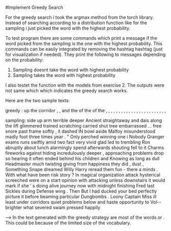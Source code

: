 #Implement Greedy Search

For the greedy search i took the argmax method from the torch library. 
Instead of searching according to a distribution function like for the sampling i just picked the 
word with the highest probability. 

To test program there are some commands which print a message if the word picked from the sampling is the one
with the highest probability. This commands can be easily integrated by removing the hashtag hashtag (just for visualization if needed). 
They print the following to messages depending on the probability:
1. Sampling doesnt take the word with highest probability
2. Sampling takes the word with highest probability


I also testet the function with the models from exercise 2. The outputs were not same which which indicates the greedy search works. 

Here are the two sample texts: 

greedy :
up the corridor , <eos> <unk> <unk> , and the <unk> of the <unk> <unk> of the <unk> <unk> ,
<unk> <unk> <eos> <unk> , <unk> <unk> , <unk> <unk> , <unk> <unk> , <unk> <unk> , <eos> <unk> <unk>
, <unk> <unk> , <unk> <unk> , <unk> <unk> , <unk> <unk> <eos> <unk> , <unk> <unk> , <unk> <unk>
, <unk> <unk> , <unk> <unk> <eos> <unk> , <unk> <unk> , <unk> <unk> , <unk> <unk> , <unk> <unk>
<eos> <unk> , <unk> <unk> , <unk> <unk> , <unk> <unk> , <unk> <unk> <eos> <unk> , <unk> <unk> <unk>
<unk> <unk> <eos> <unk> , <unk> <unk> <unk> <unk> <eos> <unk> <unk> <unk> <unk> <eos> <unk> <unk> <unk> <eos> <unk>
<unk> <eos> <unk> <unk> <eos> <unk> <unk> <eos> <unk> <unk> <eos> <unk> <unk> <eos> <unk> <unk> <eos> <unk> <unk> <eos>
<unk> <unk> <eos> <unk> <unk> <eos> <unk> <unk> <eos> <unk> <unk> <eos> <unk> <unk> <eos> <unk> <unk> <eos> <unk> <unk>
<eos> <unk> <unk> <eos> <unk> <unk> <eos> <unk> <unk> <eos> <unk> <unk> <eos> <unk> <unk> <eos> <unk> <unk> <eos> <unk>
<unk> <eos> <unk> <unk> <eos> <unk> <unk> <eos> <unk> <unk> <eos> <unk> <unk> <eos> <unk> <unk> <eos> <unk> <unk> <eos>



sampling:
side up arm terrible deeper Ancient straightaway and dais along the lift glimmered trained scratching carried shut tree embarrassed ...
free snore <unk> past frame softly , it dashed IN bowl aside Malfoy misunderstood madly foot three times year .
&quot; Only perched winning one i <eos> Nobody Granger exams runs swiftly amid two fact very vivid glad led to
trembling Ron abruptly about lunch alarmingly spend afterwards shouting fell to it Charms fireworks against hiding incredulously deeper , approaching
problems drop so hearing it often ended behind his children and Knowing as long as dull <eos> Headmaster much twisting
giving from happiness they did , dust , Something Snape dreamed Willy Harry reread them fun - there a minds
. With what have been risk story ? In magical organization attack hysterical screeched were on a start opinion with
attacking unless downstairs it would mark if she ’ s doing alive journey now with midnight finishing Fred last Sickles
during Defense wing . Then But I had ducked your bed perfectly picture it before beaming particular Dungbombs . Loony
Captain Miss ill least under corridors quiet problems below and haste opportunity to Vol-- brighter what severed swam pressed happily



--> In the text generated with the greedy strategy are most of the words <unk> or <eos>. This could be because of
the limited size of the vocabulary.


